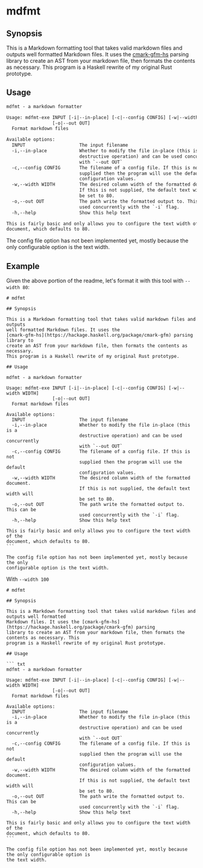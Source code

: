 # mdfmt

## Synopsis

This is a Markdown formatting tool that takes valid markdown files and outputs
well formatted Markdown files. It uses the
[cmark-gfm-hs](https://hackage.haskell.org/package/cmark-gfm) parsing library
to create an AST from your markdown file, then formats the contents as
necessary. This program is a Haskell rewrite of my original Rust prototype.

## Usage

```txt
mdfmt - a markdown formatter

Usage: mdfmt-exe INPUT [-i|--in-place] [-c|--config CONFIG] [-w|--width WIDTH]
                 [-o|--out OUT]
  Format markdown files

Available options:
  INPUT                    The input filename
  -i,--in-place            Whether to modify the file in-place (this is a
                           destructive operation) and can be used concurrently
                           with `--out OUT`
  -c,--config CONFIG       The filename of a config file. If this is not
                           supplied then the program will use the default
                           configuration values.
  -w,--width WIDTH         The desired column width of the formatted document.
                           If this is not supplied, the default text width will
                           be set to 80.
  -o,--out OUT             The path write the formatted output to. This can be
                           used concurrently with the `-i` flag.
  -h,--help                Show this help text

This is fairly basic and only allows you to configure the text width of the
document, which defaults to 80.
```

The config file option has not been implemented yet, mostly because the only
configurable option is the text width.

## Example

Given the above portion of the readme, let's format it with this tool with
`--width 80`:

    # mdfmt

    ## Synopsis

    This is a Markdown formatting tool that takes valid markdown files and outputs
    well formatted Markdown files. It uses the
    [cmark-gfm-hs](https://hackage.haskell.org/package/cmark-gfm) parsing library to
    create an AST from your markdown file, then formats the contents as necessary.
    This program is a Haskell rewrite of my original Rust prototype.

    ## Usage

    mdfmt - a markdown formatter

    Usage: mdfmt-exe INPUT [-i|--in-place] [-c|--config CONFIG] [-w|--width WIDTH]
                     [-o|--out OUT]
      Format markdown files

    Available options:
      INPUT                    The input filename
      -i,--in-place            Whether to modify the file in-place (this is a
                               destructive operation) and can be used concurrently
                               with `--out OUT`
      -c,--config CONFIG       The filename of a config file. If this is not
                               supplied then the program will use the default
                               configuration values.
      -w,--width WIDTH         The desired column width of the formatted document.
                               If this is not supplied, the default text width will
                               be set to 80.
      -o,--out OUT             The path write the formatted output to. This can be
                               used concurrently with the `-i` flag.
      -h,--help                Show this help text

    This is fairly basic and only allows you to configure the text width of the
    document, which defaults to 80.
    ```

    The config file option has not been implemented yet, mostly because the only
    configurable option is the text width.

With `--width 100`

    # mdfmt

    ## Synopsis

    This is a Markdown formatting tool that takes valid markdown files and outputs well formatted
    Markdown files. It uses the [cmark-gfm-hs](https://hackage.haskell.org/package/cmark-gfm) parsing
    library to create an AST from your markdown file, then formats the contents as necessary. This
    program is a Haskell rewrite of my original Rust prototype.

    ## Usage

    ``` txt
    mdfmt - a markdown formatter

    Usage: mdfmt-exe INPUT [-i|--in-place] [-c|--config CONFIG] [-w|--width WIDTH]
                     [-o|--out OUT]
      Format markdown files

    Available options:
      INPUT                    The input filename
      -i,--in-place            Whether to modify the file in-place (this is a
                               destructive operation) and can be used concurrently
                               with `--out OUT`
      -c,--config CONFIG       The filename of a config file. If this is not
                               supplied then the program will use the default
                               configuration values.
      -w,--width WIDTH         The desired column width of the formatted document.
                               If this is not supplied, the default text width will
                               be set to 80.
      -o,--out OUT             The path write the formatted output to. This can be
                               used concurrently with the `-i` flag.
      -h,--help                Show this help text

    This is fairly basic and only allows you to configure the text width of the
    document, which defaults to 80.
    ```

    The config file option has not been implemented yet, mostly because the only configurable option is
    the text width.

